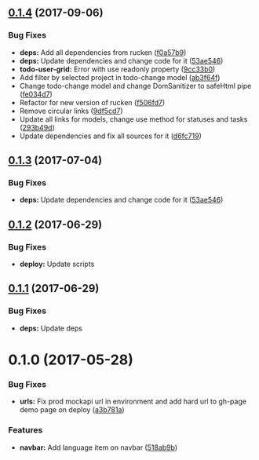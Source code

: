 <a name="0.1.4"></a>
## [0.1.4](https://github.com/site15/rucken-todo/compare/0.1.2...0.1.4) (2017-09-06)


### Bug Fixes

* **deps:** Add all dependencies from rucken ([f0a57b9](https://github.com/site15/rucken-todo/commit/f0a57b9))
* **deps:** Update dependencies and change code for it ([53ae546](https://github.com/site15/rucken-todo/commit/53ae546))
* **todo-user-grid:** Error with use readonly property ([9cc33b0](https://github.com/site15/rucken-todo/commit/9cc33b0))
* Add filter by selected project in todo-change model ([ab3f64f](https://github.com/site15/rucken-todo/commit/ab3f64f))
* Change todo-change model and change DomSanitizer to safeHtml pipe ([fe034d7](https://github.com/site15/rucken-todo/commit/fe034d7))
* Refactor for new version of rucken ([f506fd7](https://github.com/site15/rucken-todo/commit/f506fd7))
* Remove circular links ([9df5cd7](https://github.com/site15/rucken-todo/commit/9df5cd7))
* Update all links for models, change use method for statuses and tasks ([293b49d](https://github.com/site15/rucken-todo/commit/293b49d))
* Update dependencies and fix all sources for it ([d6fc719](https://github.com/site15/rucken-todo/commit/d6fc719))



<a name="0.1.3"></a>
## [0.1.3](https://github.com/site15/rucken-todo/compare/0.1.2...v0.1.3) (2017-07-04)


### Bug Fixes

* **deps:** Update dependencies and change code for it ([53ae546](https://github.com/site15/rucken-todo/commit/53ae546))



<a name="0.1.2"></a>
## [0.1.2](https://github.com/site15/rucken-todo/compare/0.1.0...v0.1.2) (2017-06-29)

### Bug Fixes

* **deploy:** Update scripts


<a name="0.1.1"></a>
## [0.1.1](https://github.com/site15/rucken-todo/compare/0.1.0...v0.1.1) (2017-06-29)

### Bug Fixes

* **deps:** Update deps


<a name="0.1.0"></a>
# 0.1.0 (2017-05-28)


### Bug Fixes

* **urls:** Fix prod mockapi url in environment and add hard url to gh-page demo page on deploy ([a3b781a](https://github.com/site15/rucken-todo/commit/a3b781a))


### Features

* **navbar:** Add language item on navbar ([518ab9b](https://github.com/site15/rucken-todo/commit/518ab9b))



